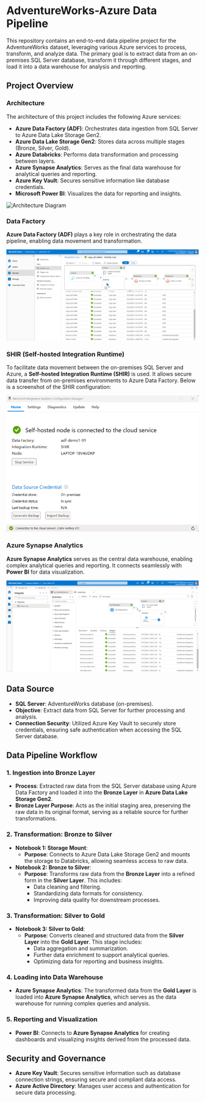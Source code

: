 # AdventureWorks-Azure Data Pipeline

This repository contains an end-to-end data pipeline project for the AdventureWorks dataset, leveraging various Azure services to process, transform, and analyze data. The primary goal is to extract data from an on-premises SQL Server database, transform it through different stages, and load it into a data warehouse for analysis and reporting.

## Project Overview

### Architecture

The architecture of this project includes the following Azure services:

- **Azure Data Factory (ADF)**: Orchestrates data ingestion from SQL Server to Azure Data Lake Storage Gen2.
- **Azure Data Lake Storage Gen2**: Stores data across multiple stages (Bronze, Silver, Gold).
- **Azure Databricks**: Performs data transformation and processing between layers.
- **Azure Synapse Analytics**: Serves as the final data warehouse for analytical queries and reporting.
- **Azure Key Vault**: Secures sensitive information like database credentials.
- **Microsoft Power BI**: Visualizes the data for reporting and insights.

![Architecture Diagram](./architecture.png) <!-- Replace 'architecture.png' with the path to your architecture image -->

### Data Factory

**Azure Data Factory (ADF)** plays a key role in orchestrating the data pipeline, enabling data movement and transformation.

![Data Factory Overview](./data_factory.png) <!-- Replace 'data_factory.png' with the path to your Data Factory image -->

### SHIR (Self-hosted Integration Runtime)

To facilitate data movement between the on-premises SQL Server and Azure, a **Self-hosted Integration Runtime (SHIR)** is used. It allows secure data transfer from on-premises environments to Azure Data Factory. Below is a screenshot of the SHIR configuration:

![SHIR Configuration](./SHIR.png) <!-- Replace 'SHIR.png' with the path to your SHIR configuration image -->

### Azure Synapse Analytics

**Azure Synapse Analytics** serves as the central data warehouse, enabling complex analytical queries and reporting. It connects seamlessly with **Power BI** for data visualization.

![Azure Synapse Analytics](Synapse_Analytics.png) <!-- Replace 'synapse_analytics.png' with the path to your Synapse Analytics image -->

## Data Source

- **SQL Server**: AdventureWorks database (on-premises).
- **Objective**: Extract data from SQL Server for further processing and analysis.
- **Connection Security**: Utilized Azure Key Vault to securely store credentials, ensuring safe authentication when accessing the SQL Server database.

## Data Pipeline Workflow

### 1. Ingestion into Bronze Layer
- **Process**: Extracted raw data from the SQL Server database using Azure Data Factory and loaded it into the **Bronze Layer** in **Azure Data Lake Storage Gen2**.
- **Bronze Layer Purpose**: Acts as the initial staging area, preserving the raw data in its original format, serving as a reliable source for further transformations.

### 2. Transformation: Bronze to Silver
- **Notebook 1: Storage Mount**:
  - **Purpose**: Connects to Azure Data Lake Storage Gen2 and mounts the storage to Databricks, allowing seamless access to raw data.
- **Notebook 2: Bronze to Silver**:
  - **Purpose**: Transforms raw data from the **Bronze Layer** into a refined form in the **Silver Layer**. This includes:
    - Data cleaning and filtering.
    - Standardizing data formats for consistency.
    - Improving data quality for downstream processes.

### 3. Transformation: Silver to Gold
- **Notebook 3: Silver to Gold**:
  - **Purpose**: Converts cleaned and structured data from the **Silver Layer** into the **Gold Layer**. This stage includes:
    - Data aggregation and summarization.
    - Further data enrichment to support analytical queries.
    - Optimizing data for reporting and business insights.

### 4. Loading into Data Warehouse
- **Azure Synapse Analytics**: The transformed data from the **Gold Layer** is loaded into **Azure Synapse Analytics**, which serves as the data warehouse for running complex queries and analysis.

### 5. Reporting and Visualization
- **Power BI**: Connects to **Azure Synapse Analytics** for creating dashboards and visualizing insights derived from the processed data.

## Security and Governance

- **Azure Key Vault**: Secures sensitive information such as database connection strings, ensuring secure and compliant data access.
- **Azure Active Directory**: Manages user access and authentication for secure data processing.

